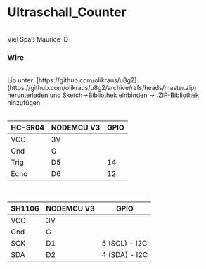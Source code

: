 # Ultraschall_Counter
<br>
Viel Spaß Maurice :D
<br>
<h3> Wire </h3>
<br> 
Lib unter: [https://github.com/olikraus/u8g2](https://github.com/olikraus/u8g2/archive/refs/heads/master.zip) <br>herunterladen und Sketch->Bibliothek einbinden -> .ZIP-Bibliothek hinzufügen
<br><br>

| HC-SR04  | NODEMCU V3 | GPIO |
| --- | --- | --- |
| VCC  | 3V | |
| Gnd  | G | |
| Trig  | D5 | 14 |
| Echo  | D6 | 12 |

<br>

| SH1106  | NODEMCU V3 | GPIO |
| --- | --- | --- |
| VCC  | 3V | |
| Gnd  | G | |
| SCK  | D1 | 5 (SCL) - I2C |
| SDA  | D2 | 4 (SDA) - I2C |
